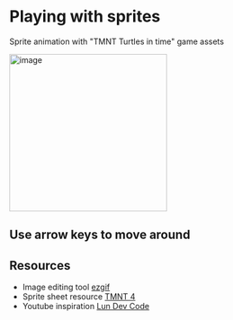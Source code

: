 # Playing with sprites

Sprite animation with "TMNT Turtles in time" game assets

<img width="280" alt="image" src="https://github.com/user-attachments/assets/8c30d334-17ef-4d41-a86f-9506d107cbaf" />

## Use arrow keys to move around

## Resources

- Image editing tool [ezgif](https://ezgif.com/)
- Sprite sheet resource [TMNT 4](https://www.spriters-resource.com/snes/tmnt4/)
- Youtube inspiration [Lun Dev Code](https://www.youtube.com/watch?v=b6dI42vEsrs)
